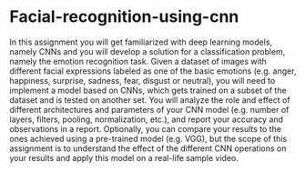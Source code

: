 # Facial-recognition-using-cnn

In this assignment you will get familiarized with deep learning models, namely CNNs and you will
develop a solution for a classification problem, namely the emotion recognition task. Given a
dataset of images with different facial expressions labeled as one of the basic emotions (e.g.
anger, happiness, surprise, sadness, fear, disgust or neutral), you will need to implement a model
based on CNNs, which gets trained on a subset of the dataset and is tested on another set. You
will analyze the role and effect of different architectures and parameters of your CNN model (e.g.
number of layers, filters, pooling, normalization, etc.), and report your accuracy and observations
in a report. Optionally, you can compare your results to the ones achieved using a pre-trained
model (e.g. VGG), but the scope of this assignment is to understand the effect of the different
CNN operations on your results and apply this model on a real-life sample video.
